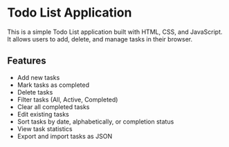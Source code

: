 # Todo List Application

This is a simple Todo List application built with HTML, CSS, and JavaScript. It allows users to add, delete, and manage tasks in their browser.

## Features

- Add new tasks
- Mark tasks as completed
- Delete tasks
- Filter tasks (All, Active, Completed)
- Clear all completed tasks
- Edit existing tasks
- Sort tasks by date, alphabetically, or completion status
- View task statistics
- Export and import tasks as JSON


